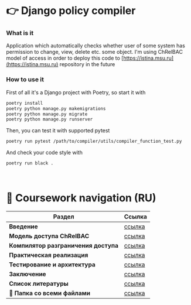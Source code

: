 
# 👉 Django policy compiler

### What is it

Application which automatically checks whether user of some system has permission to change, view, delete etc. some object. I'm using ChRelBAC model of access in order to deploy this code to [https://istina.msu.ru](https://istina.msu.ru) repository in the future

### How to use it

First of all it's a Django project with Poetry, so start it with

```bash
poetry install
poetry python manage.py makemigrations
poetry python manage.py migrate
poetry python manage.py runserver
```

Then, you can test it with supported pytest

```bash
poetry run pytest /path/to/compiler/utils/compiler_function_test.py
```

And check your code style with

```bash
poetry run black .
```

&nbsp;

# 🎯 Coursework navigation (RU)

Раздел | Ссылка
------------- | -------------
**Введение**  | [ссылка](coursework_text/1_introduction.md)
**Модель доступа ChRelBAC**  | [ссылка](coursework_text/2_model.md)
**Компилятор разграничения доступа**  | [ссылка](coursework_text/3_compiler_theory.md)
**Практическая реализация** | [ссылка](coursework_text/4_compiler_practice.md)
**Тестирование и архитектура** | [ссылка](coursework_text/5_test_architecture.md)
**Заключение** | [ссылка](6_conclusion.md)
**Список литературы** | [ссылка](7_literature.md)
📁 **Папка со всеми файлами** | [ссылка](coursework_text)
